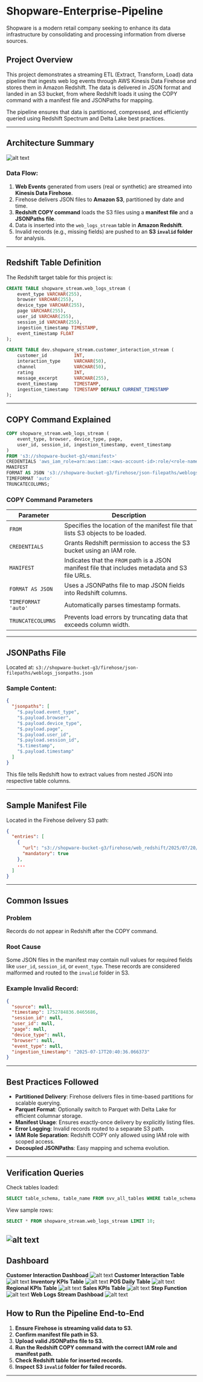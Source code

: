 # Shopware-Enterprise-Pipeline
Shopware is a modern retail company seeking to enhance its data infrastructure by consolidating  and processing information from diverse sources.

## Project Overview

This project demonstrates a streaming ETL (Extract, Transform, Load) data pipeline that ingests web log events through AWS Kinesis Data Firehose and stores them in Amazon Redshift. The data is delivered in JSON format and landed in an S3 bucket, from where Redshift loads it using the COPY command with a manifest file and JSONPaths for mapping.

The pipeline ensures that data is partitioned, compressed, and efficiently queried using Redshift Spectrum and Delta Lake best practices.

---

## Architecture Summary

![alt text](misc/Architecture1.png)

### Data Flow:

1. **Web Events** generated from users (real or synthetic) are streamed into **Kinesis Data Firehose**.
2. Firehose delivers JSON files to **Amazon S3**, partitioned by date and time.
3. **Redshift COPY command** loads the S3 files using a **manifest file** and a **JSONPaths file**.
4. Data is inserted into the `web_logs_stream` table in **Amazon Redshift**.
5. Invalid records (e.g., missing fields) are pushed to an **S3 `invalid` folder** for analysis.

---

## Redshift Table Definition

The Redshift target table for this project is:

```sql
CREATE TABLE shopware_stream.web_logs_stream (
    event_type VARCHAR(255),
    browser VARCHAR(255),
    device_type VARCHAR(255),
    page VARCHAR(255),
    user_id VARCHAR(255),
    session_id VARCHAR(255),
    ingestion_timestamp TIMESTAMP,
    event_timestamp FLOAT
);
```
```sql
CREATE TABLE dev.shopware_stream.customer_interaction_stream (
    customer_id          INT,
    interaction_type     VARCHAR(50),
    channel              VARCHAR(50),
    rating               INT,
    message_excerpt      VARCHAR(255),
    event_timestamp      TIMESTAMP,
    ingestion_timestamp  TIMESTAMP DEFAULT CURRENT_TIMESTAMP
);
```
---

## COPY Command Explained

```sql
COPY shopware_stream.web_logs_stream (
    event_type, browser, device_type, page,
    user_id, session_id, ingestion_timestamp, event_timestamp
)
FROM 's3://shopware-bucket-g3/<manifest>'
CREDENTIALS 'aws_iam_role=arn:aws:iam::<aws-account-id>:role/<role-name>'
MANIFEST
FORMAT AS JSON 's3://shopware-bucket-g3/firehose/json-filepaths/weblogs_jsonpaths.json'
TIMEFORMAT 'auto'
TRUNCATECOLUMNS;
```

### COPY Command Parameters

| Parameter           | Description                                                                                     |
| ------------------- | ----------------------------------------------------------------------------------------------- |
| `FROM`              | Specifies the location of the manifest file that lists S3 objects to be loaded.                 |
| `CREDENTIALS`       | Grants Redshift permission to access the S3 bucket using an IAM role.                           |
| `MANIFEST`          | Indicates that the `FROM` path is a JSON manifest file that includes metadata and S3 file URLs. |
| `FORMAT AS JSON`    | Uses a JSONPaths file to map JSON fields into Redshift columns.                                 |
| `TIMEFORMAT 'auto'` | Automatically parses timestamp formats.                                                         |
| `TRUNCATECOLUMNS`   | Prevents load errors by truncating data that exceeds column width.                              |

---

## JSONPaths File

Located at:
`s3://shopware-bucket-g3/firehose/json-filepaths/weblogs_jsonpaths.json`

### Sample Content:

```json
{
  "jsonpaths": [
    "$.payload.event_type",
    "$.payload.browser",
    "$.payload.device_type",
    "$.payload.page",
    "$.payload.user_id",
    "$.payload.session_id",
    "$.timestamp",
    "$.payload.timestamp"
  ]
}
```

This file tells Redshift how to extract values from nested JSON into respective table columns.

---

## Sample Manifest File

Located in the Firehose delivery S3 path:

```json
{
  "entries": [
    {
      "url": "s3://shopware-bucket-g3/firehose/web_redshift/2025/07/20/10/weblogs-firehose-5-2025-07-20-10-39-39-xxx",
      "mandatory": true
    },
    ...
  ]
}
```

---

## Common Issues

### Problem

Records do not appear in Redshift after the COPY command.

### Root Cause

Some JSON files in the manifest may contain null values for required fields like `user_id`, `session_id`, or `event_type`. These records are considered malformed and routed to the `invalid` folder in S3.

### Example Invalid Record:

```json
{
  "source": null,
  "timestamp": 1752784836.0465686,
  "session_id": null,
  "user_id": null,
  "page": null,
  "device_type": null,
  "browser": null,
  "event_type": null,
  "ingestion_timestamp": "2025-07-17T20:40:36.066373"
}
```

---

## Best Practices Followed

* **Partitioned Delivery**: Firehose delivers files in time-based partitions for scalable querying.
* **Parquet Format**: Optionally switch to Parquet with Delta Lake for efficient columnar storage.
* **Manifest Usage**: Ensures exactly-once delivery by explicitly listing files.
* **Error Logging**: Invalid records routed to a separate S3 path.
* **IAM Role Separation**: Redshift COPY only allowed using IAM role with scoped access.
* **Decoupled JSONPaths**: Easy mapping and schema evolution.

---

## Verification Queries

Check tables loaded:

```sql
SELECT table_schema, table_name FROM svv_all_tables WHERE table_schema = 'shopware_stream';
```

View sample rows:

```sql
SELECT * FROM shopware_stream.web_logs_stream LIMIT 10;
```
![alt text](misc/weblogs.png)
---
## Dashboard
**Customer Interaction Dashboad**
![alt text](<misc/Customer-Interaction-Dashboard .png>)
**Customer Interaction Table**
![alt text](misc/Shopware-Inventory_daily.png)
**Inventory KPIs Table**
![alt text](misc/Shopware-Inventory-KPI.png)
**POS Daily Table**
![alt text](misc/shopware-POS_daily.png)
**Regional KPIs Table**
![alt text](misc/Shopware-Regional-KPI.png)
**Sales KPIs Table**
![alt text](misc/Shopware-Sales-KPI.png)
**Step Function**
![alt text](misc/Shopware-StepFunction.png)
**Web Logs Stream Dashboad**
![alt text](misc/Web-Logs-Dashboard.png)

## How to Run the Pipeline End-to-End

1. **Ensure Firehose is streaming valid data to S3.**
2. **Confirm manifest file path in S3.**
3. **Upload valid JSONPaths file to S3.**
4. **Run the Redshift COPY command with the correct IAM role and manifest path.**
5. **Check Redshift table for inserted records.**
6. **Inspect S3 `invalid` folder for failed records.**

---
